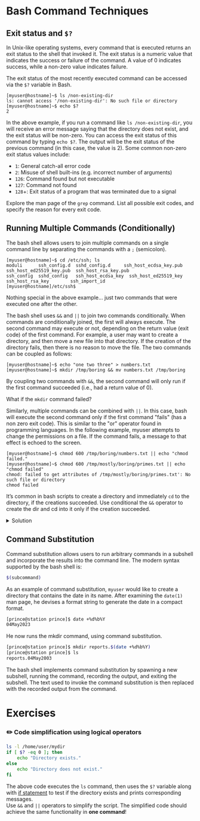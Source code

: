 # Bash Command Techniques

## Exit status and `$?`

In Unix-like operating systems, every command that is executed returns an exit status to the shell that invoked it. The exit status is a numeric value that indicates the success or failure of the command. A value of 0 indicates success, while a non-zero value indicates failure.

The exit status of the most recently executed command can be accessed via the `$?` variable in Bash.

```console
[myuser@hostname]~$ ls /non-existing-dir
ls: cannot access '/non-existing-dir': No such file or directory
[myuser@hostname]~$ echo $?
2
```

In the above example, if you run a command like `ls /non-existing-dir`, you will receive an error message saying that the directory does not exist, and the exit status will be non-zero. You can access the exit status of this command by typing `echo $?`. The output will be the exit status of the previous command (in this case, the value is 2).
Some common non-zero exit status values include:

- `1`: General catch-all error code
- `2`: Misuse of shell built-ins (e.g. incorrect number of arguments)
- `126`: Command found but not executable
- `127`: Command not found
- `128`+: Exit status of a program that was terminated due to a signal


Explore the man page of the `grep` command. List all possible exit codes, and specify the reason for every exit code.

## Running Multiple Commands (Conditionally)

The bash shell allows users to join multiple commands on a single command line by separating the commands with a `;` (semicolon).

```console
[myuser@hostname]~$ cd /etc/ssh; ls
moduli  	ssh_config.d  sshd_config.d   	ssh_host_ecdsa_key.pub  ssh_host_ed25519_key.pub  ssh_host_rsa_key.pub
ssh_config  sshd_config   ssh_host_ecdsa_key  ssh_host_ed25519_key	ssh_host_rsa_key      	ssh_import_id
[myuser@hostname]/etc/ssh$
```

Nothing special in the above example… just two commands that were executed one after the other. 

The bash shell uses `&&` and `||` to join two commands conditionally. When commands are conditionally joined, the first will always execute. The second command may execute or not, depending on the return value (exit code) of the first command. For example, a user may want to create a directory, and then move a new file into that directory. If the creation of the directory fails, then there is no reason to move the file. The two commands can be coupled as follows:

```console
[myuser@hostname]~$ echo "one two three" > numbers.txt
[myuser@hostname]~$ mkdir /tmp/boring && mv numbers.txt /tmp/boring
```

By coupling two commands with `&&`, the second command will only run if the first command succeeded (i.e., had a return value of 0).

What if the `mkdir` command failed?

Similarly, multiple commands can be combined with `||`. In this case, bash will execute the second command only if the first command "fails" (has a non zero exit code). This is similar to the "or" operator found in programming languages. In the following example, myuser attempts to change the permissions on a file. If the command fails, a message to that effect is echoed to the screen.

```console
[myuser@hostname]~$ chmod 600 /tmp/boring/numbers.txt || echo "chmod failed."
[myuser@hostname]~$ chmod 600 /tmp/mostly/boring/primes.txt || echo "chmod failed"
chmod: failed to get attributes of /tmp/mostly/boring/primes.txt': No such file or directory
chmod failed
```

It’s common in bash scripts to create a directory and immediately `cd` to the directory, if the creations succeeded. Use conditional the `&&` operator to create the dir and cd into it only if the creation succeeded. 

<details>
  <summary>
     Solution
  </summary>

```bash
mkdir newdir && cd newdir
```

</details>

## Command Substitution

Command substitution allows users to run arbitrary commands in a subshell and incorporate the results into the command line. The modern syntax supported by the bash shell is: 

```bash
$(subcommand)
```

As an example of command substitution, `myuser` would like to create a directory that contains the date in its name. After examining the `date(1)` man page, he devises a format string to generate the date in a compact format.

```bash
[prince@station prince]$ date +%d%b%Y
04May2023
```

He now runs the mkdir command, using command substitution.

```bash
[prince@station prince]$ mkdir reports.$(date +%d%b%Y)
[prince@station prince]$ ls
reports.04May2003
```

The bash shell implements command substitution by spawning a new subshell, running the command, recording the output, and exiting the subshell. The text used to invoke the command substitution is then replaced with the recorded output from the command.

# Exercises 

### :pencil2: Code simplification using logical operators

```bash
ls -l /home/user/mydir
if [ $? -eq 0 ]; then
    echo "Directory exists."
else
    echo "Directory does not exist."
fi
```

The above code executes the `ls` command, then uses the `$?` variable along with [if statement](https://tldp.org/LDP/abs/html/fto.html) to test if the directory exists and prints corresponding messages.  
Use `&&` and `||` operators to simplify the script. The simplified code should achieve the same functionality in **one command**!

